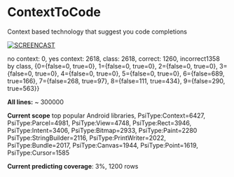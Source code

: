 # ContextToCode
Context based technology that suggest you code completions 

[![SCREENCAST](https://img.youtube.com/vi/lCiYBMB9cvM/hqdefault.jpg)](https://www.youtube.com/watch?v=lCiYBMB9cvM&t)


no context: 0, yes context: 2618, class: 2618, correct: 1260, incorrect1358 by class, {0={false=0, true=0}, 1={false=0, true=0}, 2={false=0, true=0}, 3={false=0, true=0}, 4={false=0, true=0}, 5={false=0, true=0}, 6={false=689, true=166}, 7={false=268, true=97}, 8={false=111, true=434}, 9={false=290, true=563}}


**All lines:** ~ 300000

**Current scope** top popular Android libraries,  PsiType:Context=6427,
 PsiType:Parcel=4981,
 PsiType:View=4748,
 PsiType:Rect=3946,
 PsiType:Intent=3406,
 PsiType:Bitmap=2933,
 PsiType:Paint=2280
 PsiType:StringBuilder=2116,
 PsiType:PrintWriter=2022,
 PsiType:Bundle=2017,
 PsiType:Canvas=1944,
 PsiType:Point=1619,
 PsiType:Cursor=1585

**Current predicting coverage**: 3%, 1200 rows 

